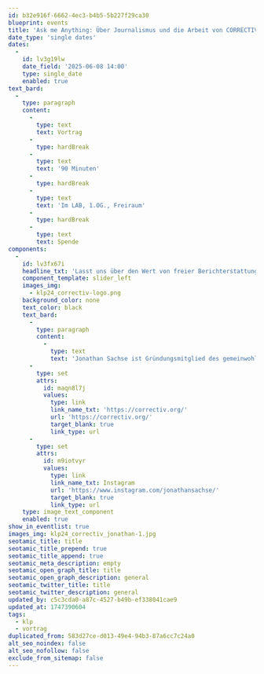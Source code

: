 ```yaml
---
id: b32e916f-6662-4ec3-b4b5-5b227f29ca30
blueprint: events
title: 'Ask me Anything: Über Journalismus und die Arbeit von CORRECTIV'
date_type: 'single dates'
dates:
  -
    id: lv3g19lw
    date_field: '2025-06-08 14:00'
    type: single_date
    enabled: true
text_bard:
  -
    type: paragraph
    content:
      -
        type: text
        text: Vortrag
      -
        type: hardBreak
      -
        type: text
        text: '90 Minuten'
      -
        type: hardBreak
      -
        type: text
        text: 'Im LAB, 1.OG., Freiraum'
      -
        type: hardBreak
      -
        type: text
        text: Spende
components:
  -
    id: lv3fx67i
    headline_txt: 'Lasst uns über den Wert von freier Berichterstattung reden'
    component_template: slider_left
    images_img:
      - klp24_correctiv-logo.png
    background_color: none
    text_color: black
    text_bard:
      -
        type: paragraph
        content:
          -
            type: text
            text: 'Jonathan Sachse ist Gründungsmitglied des gemeinwohlorientierten Medienhauses CORRECTIV und war dort als Reporter an zahlreichen Recherchen beteiligt. Mittlerweile leitet er CORRECTIV.Lokal, ein Netzwerk für Recherchen im Lokaljournalismus. Zu seinen Kernthemen zählen Recherchen zu Machtmissbrauch, Angriffen auf die Demokratie sowie über Missstände im Sport. In dieser Session stellt er die Arbeit von CORRECTIV vor und beantwortet danach gerne alles, was die Teilnehmenden im Raum interessiert. Von jung bis alt, es gibt keine Fragen, die nicht gestellt werden können.'
      -
        type: set
        attrs:
          id: maqn8l7j
          values:
            type: link
            link_name_txt: 'https://correctiv.org/'
            url: 'https://correctiv.org/'
            target_blank: true
            link_type: url
      -
        type: set
        attrs:
          id: m9iotvyr
          values:
            type: link
            link_name_txt: Instagram
            url: 'https://www.instagram.com/jonathansachse/'
            target_blank: true
            link_type: url
    type: image_text_component
    enabled: true
show_in_eventlist: true
images_img: klp24_correctiv_jonathan-1.jpg
seotamic_title: title
seotamic_title_prepend: true
seotamic_title_append: true
seotamic_meta_description: empty
seotamic_open_graph_title: title
seotamic_open_graph_description: general
seotamic_twitter_title: title
seotamic_twitter_description: general
updated_by: c5c3cda0-a87c-4527-b49b-ef338041cae9
updated_at: 1747390604
tags:
  - klp
  - vortrag
duplicated_from: 583d27ce-d013-49e4-94b3-87a6cc7c24a0
alt_seo_noindex: false
alt_seo_nofollow: false
exclude_from_sitemap: false
---
```

